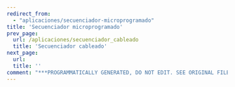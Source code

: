 ```yaml
---
redirect_from:
  - "aplicaciones/secuenciador-microprogramado"
title: 'Secuenciador microprogramado'
prev_page:
  url: /aplicaciones/secuenciador_cableado
  title: 'Secuenciador cableado'
next_page:
  url: 
  title: ''
comment: "***PROGRAMMATICALLY GENERATED, DO NOT EDIT. SEE ORIGINAL FILES IN /content***"
---
```

